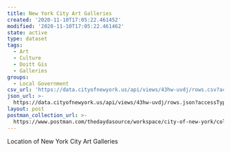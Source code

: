 ```yaml
---
title: New York City Art Galleries
created: '2020-11-10T17:05:22.461452'
modified: '2020-11-10T17:05:22.461462'
state: active
type: dataset
tags:
  - Art
  - Culture
  - Doitt Gis
  - Galleries
groups:
  - Local Government
csv_url: 'https://data.cityofnewyork.us/api/views/43hw-uvdj/rows.csv?accessType=DOWNLOAD'
json_url: >-
  https://data.cityofnewyork.us/api/views/43hw-uvdj/rows.json?accessType=DOWNLOAD
layout: post
postman_collection_url: >-
  https://www.postman.com/thedaydasource/workspace/city-of-new-york/collection/15909983-83a4ebbd-1210-472c-83c2-1ab9c6510f36
---
```

Location of New York City Art Galleries
